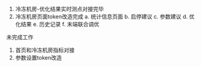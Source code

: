 1. 冷冻机房-优化结果实时测点对接完毕
2. 冷冻机房页面token改造完成
   a. 统计信息页面
   b. 启停建议
   c. 参数建议
   d. 优化结果
   e. 历史记录
   f. 末端联合调优


未完成工作
1. 首页和冷冻机房指标对接
2. 参数设置token改造